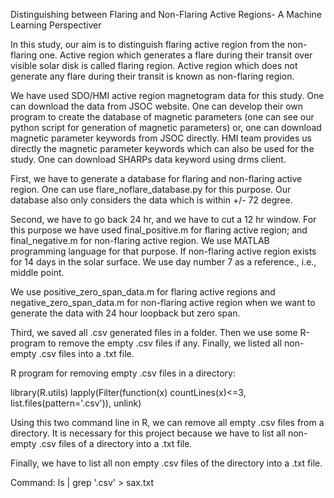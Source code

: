 Distinguishing between Flaring and Non-Flaring Active Regions- A Machine Learning Perspectiver

In this study, our aim is to distinguish flaring active region from the non-flaring one. Active region which generates a flare during their transit over visible solar disk is called flaring region. Active region which does not generate any flare during their transit is known as non-flaring region.

We have used SDO/HMI active region magnetogram data for this study. One can download the data from JSOC website. One can develop their own program to create the database of magnetic parameters (one can see our python script for generation of magnetic parameters) or, one can download magnetic parameter keywords from JSOC directly. HMI team provides us directly the magnetic parameter keywords which can also be used for the study. One can download SHARPs data keyword using drms client.  


First, we have to generate a database for flaring and non-flaring active region. One can use flare_noflare_database.py for this purpose. Our database also only considers the data which is within +/- 72 degree.

Second, we have to go back 24 hr, and we have to cut a 12 hr window. For this purpose we have used final_positive.m for flaring active region; and final_negative.m for non-flaring active region. We use MATLAB programming language for that purpose. If non-flaring active region exists for 14 days in the solar surface. We use day number 7 as a reference., i.e., middle point.

We use positive_zero_span_data.m for flaring active regions and negative_zero_span_data.m for non-flaring active region when we want to generate the data with 24 hour loopback but zero span.

Third, we saved all .csv generated files in a folder. Then we use some R-program to remove the empty .csv files if any. Finally, we listed all non-empty .csv files into a .txt file.

R program for removing empty .csv files in a directory:

library(R.utils)
lapply(Filter(function(x) countLines(x)<=3, list.files(pattern='.csv')), unlink)

Using this two command line in R, we can remove all empty .csv files from a directory. It is necessary for this project because we have to list all non-empty .csv files of a directory into a .txt file.

Finally, we have to list all non empty .csv files of the directory into a .txt file.

Command: ls | grep '.csv' > sax.txt
